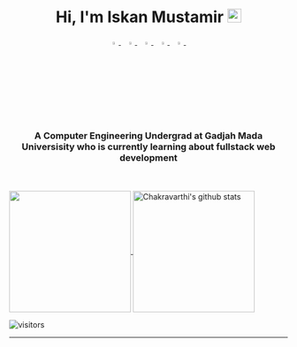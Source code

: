 <h1 align="center">Hi, I'm Iskan Mustamir <img src="https://media.giphy.com/media/hvRJCLFzcasrR4ia7z/giphy.gif" width="25px"></h1>

<p align="center">
  <a href="https://www.linkedin.com/in/iskanmr/">
   <img src="https://img.icons8.com/color/48/000000/linkedin.png" width="3.5%"/>
    </a><span>&nbsp;</span>
  <a href="https://twitter.com/iskanmr_">
    <img src="https://img.icons8.com/color/48/000000/twitter.png" width="3.5%"/>
  </a><span>&nbsp;</span>
  <a href="https://www.instagram.com/iskanmr/">
    <img src="https://img.icons8.com/fluent/48/000000/instagram-new.png" width="3.5%"/>
  </a><span>&nbsp;</span>
  <a href="mailto:iskan.mustamir@mail.ugm.ac.id">
    <img src="https://img.icons8.com/fluent/48/000000/gmail.png" width="3.5%"/>
  </a><span>&nbsp;</span>
  <a href="https://github.com/IskanMr">
    <img src="https://img.icons8.com/fluent/48/000000/github.png" width="3.5%"/>
  </a><span>&nbsp;</span>
</p>
<h3 align="center">A Computer Engineering Undergrad at Gadjah Mada Universisity who is currently learning about fullstack web development</h3>

<br>

<br>

  <a href="https://github.com/IskanMr">
    <img align="center" src="https://github-readme-stats.vercel.app/api/top-langs/?username=IskanMr&hide=ASP.NET,jupyter%20notebook&theme=dark&hide_langs_below=1" height="220px"/>
  </a>
  <a href="https://github.com/IskanMr">
   <img align="center" src="https://github-readme-stats.vercel.app/api?username=IskanMr&count_private=true&hide=stars&show_icons=true&theme=dark&line_height=27" alt="Chakravarthi's github stats" height="220px" />
  </a>



![visitors](https://visitor-badge.laobi.icu/badge?page_id=IskanMr.408179647)

------
